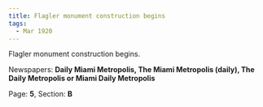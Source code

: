 ```yaml
---  
title: Flagler monument construction begins  
tags:  
  - Mar 1920  
---  
```

  
Flagler monument construction begins.  
  
Newspapers: **Daily Miami Metropolis, The Miami Metropolis (daily), The Daily Metropolis or Miami Daily Metropolis**  
  
Page: **5**, Section: **B** 
